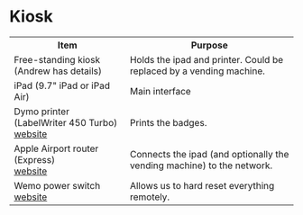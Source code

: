 # Kiosk

<table>
  <tr>
    <th>Item</th>
    <th>Purpose</th>    
  </tr>
  <tr>
    <td>Free-standing kiosk (Andrew has details)</td>
    <td>Holds the ipad and printer. Could be replaced by a vending machine.</td>    
  </tr>  
  <tr>
    <td>iPad (9.7" iPad or iPad Air)</td>
    <td>Main interface</td>    
  </tr>
  <tr>
    <td>Dymo printer (LabelWriter 450 Turbo)<br/><a href='https://www.amazon.com/DYMO-LabelWriter-Thermal-Printer-1750283/dp/B0027JIIKQ'>website</a></td>
    <td>Prints the badges.</td>
  </tr>
  <tr>
    <td>Apple Airport router (Express)<br/><a href='https://www.apple.com/airport-express/'>website</a></td>
    <td>Connects the ipad (and optionally the vending machine) to the network.</td>
  </tr>
  <tr>
    <td>Wemo power switch<br/><a href='https://www.bestbuy.com/site/wemo-wemo-insight-plug-white-gray/2300063.p'>website</a></td>
    <td>Allows us to hard reset everything remotely.</td>
  </tr>
</table>
